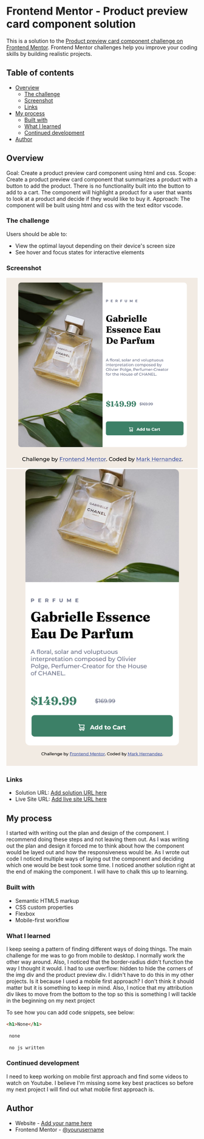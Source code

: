 # Frontend Mentor - Product preview card component solution

This is a solution to the [Product preview card component challenge on Frontend Mentor](https://www.frontendmentor.io/challenges/product-preview-card-component-GO7UmttRfa). Frontend Mentor challenges help you improve your coding skills by building realistic projects. 

## Table of contents

- [Overview](#overview)
  - [The challenge](#the-challenge)
  - [Screenshot](#screenshot)
  - [Links](#links)
- [My process](#my-process)
  - [Built with](#built-with)
  - [What I learned](#what-i-learned)
  - [Continued development](#continued-development)
- [Author](#author)

## Overview
Goal: Create a product preview card component using html and css. 
Scope: Create a product preview card component that summarizes a product with a button to 
       add the product. There is no functionality built into the button to add to a cart.
       The component will highlight a product for a user that wants to look at a product and decide if they would like to buy it.
Approach: The component will be built using html and css with the text editor vscode.

### The challenge

Users should be able to:

- View the optimal layout depending on their device's screen size
- See hover and focus states for interactive elements

### Screenshot

![Alt text](<Frontend Mentor Product preview card component desktop.png>)
![Alt text](<Frontend Mentor Product preview card component mobile.png>)

### Links

- Solution URL: [Add solution URL here](https://mkhernandez.github.io/product-preview-card/)
- Live Site URL: [Add live site URL here](https://mkhernandez.github.io)

## My process
I started with writing out the plan and design of the component. I recommend doing these steps and not leaving them out. As I was writing out the plan and design it forced me to think about how the component would be layed out and how the responsiveness would be. As I wrote out code I noticed multiple ways of laying out the component and deciding which one would be best took some time. I noticed another solution right at the end of making the component. I will have to chalk this up to learning.

### Built with

- Semantic HTML5 markup
- CSS custom properties
- Flexbox
- Mobile-first workflow

### What I learned

I keep seeing a pattern of finding different ways of doing things. The main challenge for me was to go from mobile to desktop. I normally work the other way around. Also, I noticed that the border-radius didn't function the way I thought it would. I had to use overflow: hidden to hide the corners of the img div and the product preview div. I didn't have to do this in my other projects. Is it because I used a mobile first approach? I don't think it should matter but it is something to keep in mind. Also, I notice that my attribution div likes to move from the bottom to the top so this is something I will tackle in the beginning on my next project

To see how you can add code snippets, see below:

```html
<h1>None</h1>
```
```css
 none
```
```js
 no js written
```

### Continued development

I need to keep working on mobile first approach and find some videos to watch on Youtube. I believe I'm missing some key best practices so before my next project I will find out what mobile first approach is.

## Author

- Website - [Add your name here](https://mkhernandez.github.io)
- Frontend Mentor - [@yourusername](https://www.frontendmentor.io/profile/mkhernandez)
